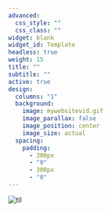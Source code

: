 ```yaml
---
advanced:
  css_style: ""
  css_class: ""
widget: blank
widget_id: Template
headless: true
weight: 15
title: ""
subtitle: ""
active: true
design:
  columns: "1"
  background:
    image: mywebsitevid.gif
    image_parallax: false
    image_position: center
    image_size: actual
  spacing:
    padding:
      - 300px
      - "0"
      - 300px
      - "0"
---
```

![til](mywebsitevid.gif)